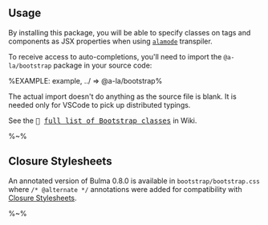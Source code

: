 ## Usage

By installing this package, you will be able to specify classes on tags and components as JSX properties when using [`alamode`](https://github.com/a-la/alamode) transpiler.

To receive access to auto-completions, you'll need to import the `@a-la/bootstrap` package in your source code:

%EXAMPLE: example, ../ => @a-la/bootstrap%

The actual import doesn't do anything as the source file is blank. It is needed only for VSCode to pick up distributed typings.

See the <kbd>📙 [full list of Bootstrap classes](../../wiki/Classes)</kbd> in Wiki.

%~%

## Closure Stylesheets

An annotated version of Bulma 0.8.0 is available in `bootstrap/bootstrap.css` where `/* @alternate */` annotations were added for compatibility with [Closure Stylesheets](https://github.com/artdecocode/closure-stylsheets-java).

%~%